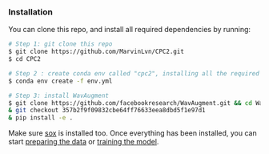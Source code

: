 ### Installation

You can clone this repo, and install all required dependencies by running:

```bash
# Step 1: git clone this repo
$ git clone https://github.com/MarvinLvn/CPC2.git
$ cd CPC2

# Step 2 : create conda env called "cpc2", installing all the required dependencies
$ conda env create -f env.yml

# Step 3: install WavAugment
$ git clone https://github.com/facebookresearch/WavAugment.git && cd WavAugment
& git checkout 357b2f9f09832cbe64ff76633eea8dbd5f1e97d1
& pip install -e .
```

Make sure [sox](http://sox.sourceforge.net/) is installed too.
Once everything has been installed, you can start [preparing the data](../docs/data_preparation.md) or [training the model](../docs/training_and_eval.md).

